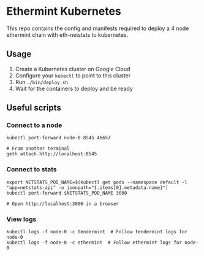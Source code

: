 # Ethermint Kubernetes

This repo contains the config and manifests required to deploy a 4 node ethermint chain with eth-netstats to kubernetes.

## Usage

1. Create a Kubernetes cluster on Google Cloud
2. Configure your `kubectl` to point to this cluster
3. Run `./bin/deploy.sh`
4. Wait for the containers to deploy and be ready

## Useful scripts

### Connect to a node
```
kubectl port-forward node-0 8545 46657

# From another terminal
geth attach http://localhost:8545
```

### Connect to stats
```
export NETSTATS_POD_NAME=$(kubectl get pods --namespace default -l "app=netstats-api" -o jsonpath="{.items[0].metadata.name}")
kubectl port-forward $NETSTATS_POD_NAME 3000

# Open http://localhost:3000 in a browser
```

### View logs
```
kubectl logs -f node-0 -c tendermint  # Follow tendermint logs for node-0
kubectl logs -f node-0 -c ethermint  # Follow ethermint logs for node-0
```
